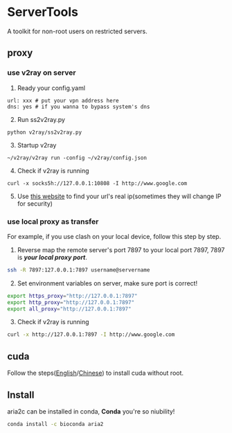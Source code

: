# ServerTools
A toolkit for non-root users on restricted servers.

## proxy

### use v2ray on server

1. Ready your config.yaml
```
url: xxx # put your vpn address here
dns: yes # if you wanna to bypass system's dns
```
2. Run ss2v2ray.py
```
python v2ray/ss2v2ray.py
```
3. Startup v2ray
```
~/v2ray/v2ray run -config ~/v2ray/config.json
```
4. Check if v2ray is running
```
curl -x socks5h://127.0.0.1:10808 -I http://www.google.com
```
5. Use [this website](https://ip.chinaz.com/) to find your url's real ip(sometimes they will change IP for security)

### use local proxy as transfer

For example, if you use clash on your local device, follow this step by step.

1. Reverse map the remote server's port 7897 to your local port 7897, 7897 is ***your local proxy port***.
```bash
ssh -R 7897:127.0.0.1:7897 username@servername
```
2. Set environment variables on server, make sure port is correct!
```bash
export https_proxy="http://127.0.0.1:7897"
export http_proxy="http://127.0.0.1:7897"
export all_proxy="http://127.0.0.1:7897"
```
3. Check if v2ray is running
```bash
curl -x http://127.0.0.1:7897 -I http://www.google.com

```
## cuda
Follow the steps([English](https://stackoverflow.com/questions/39379792/install-cuda-without-root)/[Chinese](https://zhuanlan.zhihu.com/p/198161777)) to install cuda without root.

## Install  
aria2c can be installed in conda, **Conda** you're so niubility!
```bash
conda install -c bioconda aria2
```